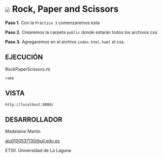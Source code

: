 ![](http://banot.etsii.ull.es/alu4103/rpss.jpg)
Rock, Paper and Scissors
================================

**Paso 1.** Con la `Práctica 3` comenzaremos esta

**Paso 2.** Crearemos la carpeta `public` donde estarán todos los archivos css

**Paso 3.** Agregaremos en el archivo `index.html.haml` el css.

## EJECUCIÓN ##

RockPaperScissors.rb
	
	rake

## VISTA ##

	http://localhost:8080/


## DESARROLLADOR ##

Madelaine Martin

alu0100537130@ull.edu.es

ETSII. Universidad de La Laguna



